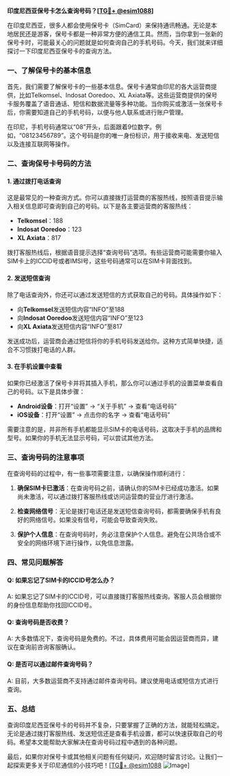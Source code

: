 **印度尼西亚保号卡怎么查询号码？[[TG💪+ @esim1088](https://t.me/s/esim1088)]**

在印度尼西亚，很多人都会使用保号卡（SimCard）来保持通讯畅通。无论是本地居民还是游客，保号卡都是一种非常方便的通信工具。然而，当你拿到一张新的保号卡时，可能最关心的问题就是如何查询自己的手机号码。今天，我们就来详细探讨一下印度尼西亚保号卡的查询方法。

### 一、了解保号卡的基本信息

首先，我们需要了解保号卡的一些基本信息。保号卡通常由印尼的各大运营商提供，比如Telkomsel、Indosat Ooredoo、XL Axiata等。这些运营商提供的保号卡服务覆盖了语音通话、短信和数据流量等多种功能。当你购买或激活一张保号卡后，你需要知道自己的手机号码，以便与他人联系或进行账户管理。

在印尼，手机号码通常以“08”开头，后面跟着9位数字。例如，“08123456789”。这个号码是你的唯一身份标识，用于接收来电、发送短信以及连接互联网等操作。

### 二、查询保号卡号码的方法

#### 1. 通过拨打电话查询

这是最常见的一种查询方式。你可以直接拨打运营商的客服热线，按照语音提示输入相关信息即可查询到自己的号码。以下是各主要运营商的客服热线：

- **Telkomsel**：188  
- **Indosat Ooredoo**：123  
- **XL Axiata**：817  

拨打客服热线后，根据语音提示选择“查询号码”选项。有些运营商可能需要你输入SIM卡上的ICCID号或者IMSI号，这些号码通常可以在SIM卡背面找到。

#### 2. 发送短信查询

除了电话查询外，你还可以通过发送短信的方式获取自己的号码。具体操作如下：

- 向**Telkomsel**发送短信内容“INFO”至188  
- 向**Indosat Ooredoo**发送短信内容“INFO”至123  
- 向**XL Axiata**发送短信内容“INFO”至817  

发送成功后，运营商会通过短信将你的手机号码发送给你。这种方式简单快捷，适合不习惯拨打电话的人群。

#### 3. 在手机设置中查看

如果你已经激活了保号卡并将其插入手机，那么你可以通过手机的设置菜单查看自己的号码。以下是具体步骤：

- **Android设备**：打开“设置” → “关于手机” → 查看“电话号码”  
- **iOS设备**：打开“设置” → 点击你的名字 → 查看“电话号码”

需要注意的是，并非所有手机都能显示SIM卡的电话号码，这取决于手机的品牌和型号。如果你的手机无法显示号码，可以尝试其他方法。

### 三、查询号码的注意事项

在查询号码的过程中，有一些事项需要注意，以确保操作顺利进行：

1. **确保SIM卡已激活**：在查询号码之前，请确认你的SIM卡已经成功激活。如果尚未激活，可以通过拨打客服热线或访问运营商的营业厅进行激活。
   
2. **检查网络信号**：无论是拨打电话还是发送短信查询号码，都需要确保手机有良好的网络信号。如果没有信号，可能会导致查询失败。

3. **保护个人信息**：在查询号码时，务必注意保护个人信息。避免在公共场合或不安全的网络环境下进行操作，以免信息泄露。

### 四、常见问题解答

#### Q: 如果忘记了SIM卡的ICCID号怎么办？
A: 如果忘记了SIM卡的ICCID号，可以直接拨打客服热线查询。客服人员会根据你的身份信息帮助你找回ICCID号。

#### Q: 查询号码是否收费？
A: 大多数情况下，查询号码是免费的。不过，具体费用可能会因运营商而异，建议在查询前咨询客服确认。

#### Q: 是否可以通过邮件查询号码？
A: 目前，大多数运营商不支持通过邮件查询号码。建议使用电话或短信方式进行查询。

### 五、总结

查询印度尼西亚保号卡的号码并不复杂，只要掌握了正确的方法，就能轻松搞定。无论是通过拨打客服热线、发送短信还是查看手机设置，都可以快速获取自己的号码。希望本文能帮助大家解决在查询号码过程中遇到的各种问题。

最后，如果你对保号卡或其他相关问题有任何疑问，欢迎随时留言讨论。让我们一起探索更多关于印尼通信的小技巧吧！[[TG💪+ @esim1088](https://t.me/s/esim1088) ![Image](https://i.postimg.cc/4NQfJmqS/Snipaste-2025-05-13-00-14-12.png)]